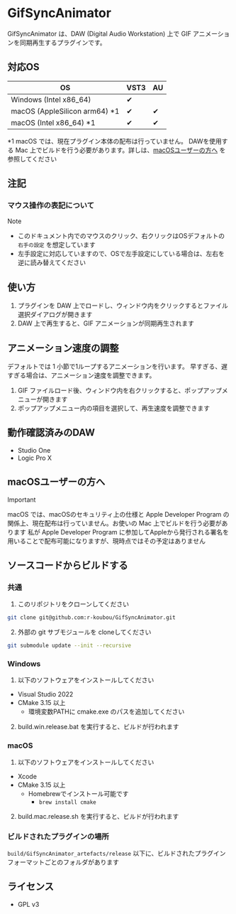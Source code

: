 GifSyncAnimator
=======================

GifSyncAnimator は、DAW (Digital Audio Workstation) 上で GIF アニメーションを同期再生するプラグインです。

## 対応OS

| OS                            | VST3 | AU  |
| ----------------------------- | ---- | --- |
| Windows (Intel x86_64)        | ✔   |     |
| macOS (AppleSilicon arm64) *1 | ✔   | ✔  |
| macOS (Intel x86_64) *1       | ✔   | ✔  |

\*1 macOS では、現在プラグイン本体の配布は行っていません。
DAWを使用する Mac 上でビルドを行う必要があります。詳しは、[macOSユーザーの方へ](#for_mac_users) を参照してください

## 注記

### マウス操作の表記について

> [!NOTE]
> - このドキュメント内でのマウスのクリック、右クリックはOSデフォルトの `右手の設定` を想定しています
> - 左手設定に対応していますので、OSで左手設定にしている場合は、左右を逆に読み替えてください

## 使い方

1. プラグインを DAW 上でロードし、ウィンドウ内をクリックするとファイル選択ダイアログが開きます
2. DAW 上で再生すると、GIF アニメーションが同期再生されます

## アニメーション速度の調整

デフォルトでは 1 小節で1ループするアニメーションを行います。
早すぎる、遅すぎる場合は、アニメーション速度を調整できます。

1. GIF ファイルロード後、ウィンドウ内を右クリックすると、ポップアップメニューが開きます
2. ポップアップメニュー内の項目を選択して、再生速度を調整できます


## 動作確認済みのDAW

- Studio One
- Logic Pro X

<a id="for_mac_users"></a>

## macOSユーザーの方へ

> [!IMPORTANT]
> macOS では、macOSのセキュリティ上の仕様と Apple Developer Program の関係上、現在配布は行っていません。お使いの Mac 上でビルドを行う必要があります
> 私が Apple Developer Program に参加してAppleから発行される署名を用いることで配布可能になりますが、現時点ではその予定はありません

## ソースコードからビルドする

### 共通

1. このリポジトリをクローンしてください

```bash
git clone git@github.com:r-koubou/GifSyncAnimator.git
```

2. 外部の git サブモジュールを cloneしてください

```bash
git submodule update --init --recursive
```


### Windows

1. 以下のソフトウェアをインストールしてください
- Visual Studio 2022
- CMake 3.15 以上
  - 環境変数PATHに cmake.exe のパスを追加してください

2. build.win.release.bat を実行すると、ビルドが行われます

### macOS

1. 以下のソフトウェアをインストールしてください
- Xcode
- CMake 3.15 以上
  - Homebrewでインストール可能です
    - `brew install cmake`

2. build.mac.release.sh を実行すると、ビルドが行われます


### ビルドされたプラグインの場所

`build/GifSyncAnimator_artefacts/release` 以下に、ビルドされたプラグインフォーマットごとのフォルダがあります

## ライセンス

- GPL v3